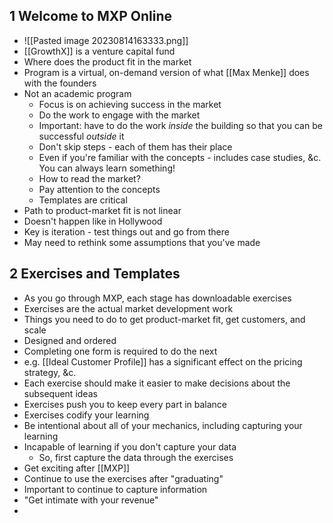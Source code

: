 ## 1 Welcome to MXP Online
- ![[Pasted image 20230814163333.png]]
- [[GrowthX]] is a venture capital fund
- Where does the product fit in the market
- Program is a virtual, on-demand version of what [[Max Menke]] does with the founders
- Not an academic program
	- Focus is on achieving success in the market
	- Do the work to engage with the market
	- Important: have to do the work *inside* the building so that you can be successful *outside* it
	- Don't skip steps - each of them has their place
	- Even if you're familiar with the concepts - includes case studies, &c. You can always learn something!
	- How to read the market?
	- Pay attention to the concepts 
	- Templates are critical
- Path to product-market fit is not linear
- Doesn't happen like in Hollywood
- Key is iteration - test things out and go from there
- May need to rethink some assumptions that you've made

## 2 Exercises and Templates
- As you go through MXP, each stage has downloadable exercises
- Exercises are the actual market development work
- Things you need to do to get product-market fit, get customers, and scale
- Designed and ordered 
- Completing one form is required to do the next
- e.g. [[Ideal Customer Profile]] has a significant effect on the pricing strategy, &c.
- Each exercise should make it easier to make decisions about the subsequent ideas
- Exercises push you to keep every part in balance
- Exercises codify your learning
- Be intentional about all of your mechanics, including capturing your learning
- Incapable of learning if you don't capture your data
	- So, first capture the data through the exercises
- Get exciting after [[MXP]]
- Continue to use the exercises after "graduating"
- Important to continue to capture information
- "Get intimate with your revenue"
- 